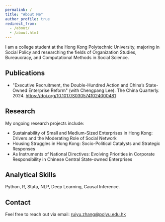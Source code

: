 ```yaml
---
permalink: /
title: "About Me"
author_profile: true
redirect_from: 
  - /about/
  - /about.html
---
```



I am a college student at the Hong Kong Polytechnic University, majoring in Social Policy and researching the fields of Organization Studies, Bureaucracy, and Computational Methods in Social Science.
    
Publications
------
  - "Executive Recruitment, the Double-Hundred Action and China’s State-Owned Enterprise Reform" (with Chengpang Lee). The China Quarterly. 2024. https://doi.org/10.1017/S0305741024000481

Research
------
My ongoing research projects include:
 
 - Sustainability of Small and Medium-Sized Enterprises in Hong Kong: Drivers and the Moderating Role of Social Network
 - Housing Struggles in Hong Kong: Socio-Political Catalysts and Strategic Responses
 - As Instruments of National Directives: Evolving Priorities in Corporate Responsibility in Chinese Central State-owned Enterprises    

Analytical Skills
------
Python, R, Stata, NLP, Deep Learning, Causal Inference.

Contact
------
Feel free to reach out via email: ruiyu.zhang@polyu.edu.hk
